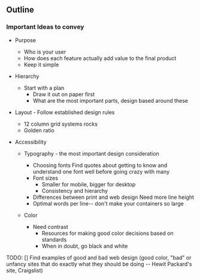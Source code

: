 ## Outline
### Important Ideas to convey

* Purpose
  * Who is your user
  * How does each feature actually add value to the final product
  * Keep it simple


* Hierarchy
  * Start with a plan
    * Draw it out on paper first
    * What are the most important parts, design based around these


* Layout - Follow established design rules
  * 12 column grid systems rocks
  * Golden ratio


* Accessibility
  * Typography - the most important design consideration
    * Choosing fonts
       Find quotes about getting to know and understand one font well before
       going crazy with many
    * Font sizes
      * Smaller for mobile, bigger for desktop
      * Consistency and hierarchy
    * Differences between print and web design
        Need more line height
    * Optimal words per line-- don't make your containers so large

  * Color
    * Need contrast
      * Resources for making good color decisions based on standards
      * When in doubt, go black and white

TODO:
[] Find examples of good and bad web design (good color, "bad" or unfancy sites
that do exactly what they should be doing -- Hewit Packard's site, Craigslist)
